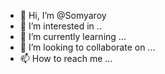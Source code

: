 - 👋 Hi, I’m @Somyaroy
- 👀 I’m interested in ..
- 🌱 I’m currently learning ...
- 💞️ I’m looking to collaborate on ...
- 📫 How to reach me ...

<!---
Somyaroy/Somyaroy is a ✨ special ✨ repository because its `README.md` (this file) appears on your GitHub profile.
You can click the Preview link to take a look at your changes.
--->
